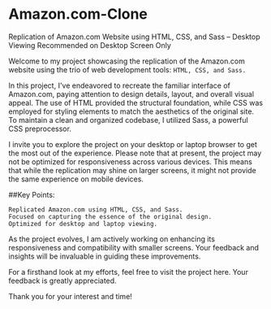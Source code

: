 # Amazon.com-Clone
Replication of Amazon.com Website using HTML, CSS, and Sass – Desktop Viewing Recommended on Desktop Screen Only

Welcome to my project showcasing the replication of the Amazon.com website using the trio of web development tools: ``HTML, CSS, and Sass.``

In this project, I've endeavored to recreate the familiar interface of Amazon.com, paying attention to design details, layout, and overall visual appeal. The use of HTML provided the structural foundation, while CSS was employed for styling elements to match the aesthetics of the original site. To maintain a clean and organized codebase, I utilized Sass, a powerful CSS preprocessor.

I invite you to explore the project on your desktop or laptop browser to get the most out of the experience. Please note that at present, the project may not be optimized for responsiveness across various devices. This means that while the replication may shine on larger screens, it might not provide the same experience on mobile devices.

##Key Points:
```
Replicated Amazon.com using HTML, CSS, and Sass.
Focused on capturing the essence of the original design.
Optimized for desktop and laptop viewing.
```
As the project evolves, I am actively working on enhancing its responsiveness and compatibility with smaller screens. Your feedback and insights will be invaluable in guiding these improvements.

For a firsthand look at my efforts, feel free to visit the project here. Your feedback is greatly appreciated.

Thank you for your interest and time!

